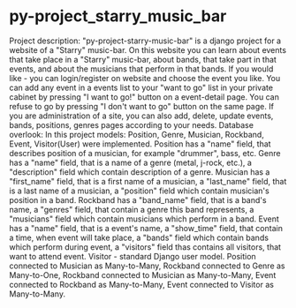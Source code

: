 # py-project_starry_music_bar
Project description:
    "py-project-starry-music-bar" is a django project for a website of a "Starry" music-bar.
On this website you can learn about events that take place in a "Starry" music-bar, about 
bands, that take part in that events, and about the musicians that perform in that bands.
    If you would like - you can login/register on website and choose the event you like. You can 
add any event in a events list to your "want to go" list in your private cabinet by pressing
"I want to go!" button on a event-detail page. 
    You can refuse to go by pressing "I don't want to go" button on the same page. If you are 
administration of a site, you can also add, delete, update events, bands, positions, genres 
pages according to your needs.
    Database overlook:
        In this project models: Position, Genre, Musician, Rockband, Event, Visitor(User) were 
implemented. 
    Position has a "name" field, that describes position of a musician, for example "drummer",
bass, etc.
    Genre has a "name" field, that is a name of a genre (metal, j-rock, etc.), a "description" field
which contain description of a genre.
    Musician has a "first_name" field, that is a first name of a musician, a "last_name" field, 
that is a last name of a musician, a "position" field which contain musician's position in a band.
    Rockband has a "band_name" field, that is a band's name, a "genres" field, that contain a genre 
this band represents, a "musicians" field which contain musicians which perform in a band.
    Event has a "name" field, that is a event's name, a "show_time" field, that contain a time, when
event will take place, a "bands" field which contain bands which perform during event, a "visitors"
field thas contains all visitors, that want to attend event.
    Visitor - standard Django user model.
    Position connected to Musician as Many-to-Many, Rockband connected to Genre as Many-to-One,
Rockband connected to Musician as Many-to-Many, Event connected to Rockband as Many-to-Many, Event
connected to Visitor as Many-to-Many.
